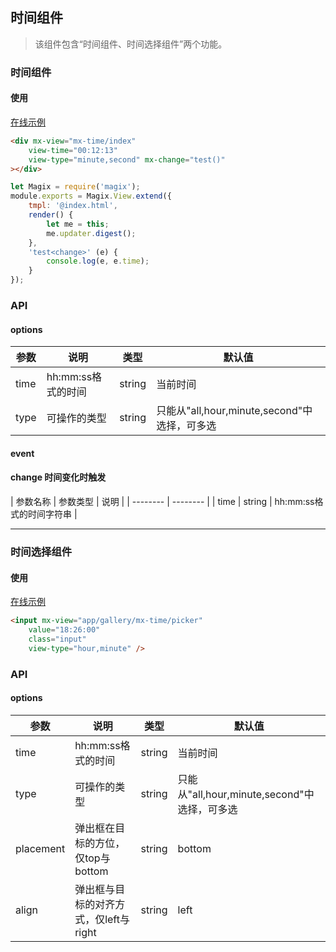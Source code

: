 ## 时间组件

> 该组件包含“时间组件、时间选择组件”两个功能。


### 时间组件

#### 使用

<a href="https://magix-components.github.io/magix-components/#!/mx-time/index" target="_blank">在线示例</a>
```html
<div mx-view="mx-time/index"
    view-time="00:12:13"
    view-type="minute,second" mx-change="test()"
></div>
```

```js
let Magix = require('magix');
module.exports = Magix.View.extend({
    tmpl: '@index.html',
    render() {
        let me = this;
        me.updater.digest();
    },
    'test<change>' (e) {
        console.log(e, e.time);
    }
});
```

### API

#### options
| 参数 | 说明 | 类型 | 默认值 |
| -------- | -------- | -------- | -------- |
| time    | hh:mm:ss格式的时间 | string | 当前时间 |
| type     | 可操作的类型 | string | 只能从"all,hour,minute,second"中选择，可多选   |


#### event
#### change 时间变化时触发

| 参数名称 | 参数类型 | 说明 |
| -------- | -------- |
| time | string | hh:mm:ss格式的时间字符串 |

----

### 时间选择组件

#### 使用

<a href="https://magix-components.github.io/magix-components/#!/mx-time/picker" target="_blank">在线示例</a>
```html
<input mx-view="app/gallery/mx-time/picker"
    value="18:26:00"
    class="input"
    view-type="hour,minute" />
```

### API

#### options
| 参数 | 说明 | 类型 | 默认值 |
| -------- | -------- | -------- | -------- |
| time    | hh:mm:ss格式的时间 | string | 当前时间 |
| type     | 可操作的类型 | string | 只能从"all,hour,minute,second"中选择，可多选   |
| placement | 弹出框在目标的方位，仅top与bottom | string | bottom |
| align | 弹出框与目标的对齐方式，仅left与right | string | left |

